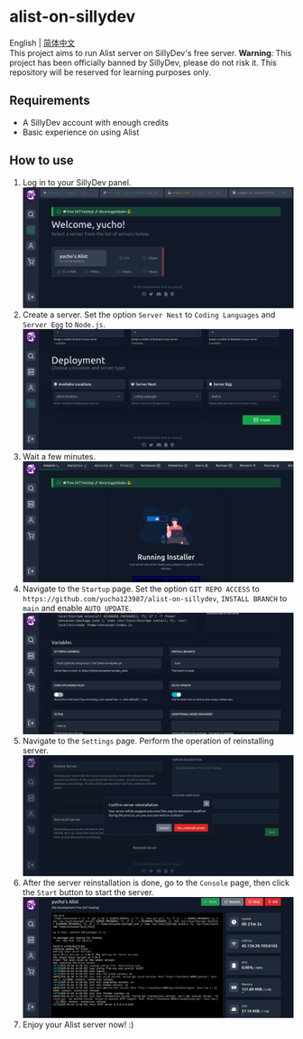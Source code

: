 # alist-on-sillydev
English | [简体中文](https://github.com/yucho123987/alist-on-sillydev/blob/main/README_chs.md)  
This project aims to run Alist server on SillyDev's free server.
**Warning**: This project has been officially banned by SillyDev, please do not risk it. This repository will be reserved for learning purposes only.
## Requirements
- A SillyDev account with enough credits
- Basic experience on using Alist
## How to use
1. Log in to your SillyDev panel.
![SillyDev Dashboard](https://raw.githubusercontent.com/yucho123987/alist-on-sillydev/refs/heads/screenshots/SillyDev%20Dashboard.png)
2. Create a server. Set the option `Server Nest` to `Coding Languages` and `Server Egg` to `Node.js`.
![SillyDev Create Server](https://raw.githubusercontent.com/yucho123987/alist-on-sillydev/refs/heads/screenshots/SillyDev%20Create%20Server.png)
3. Wait a few minutes.
![SillyDev Installing](https://raw.githubusercontent.com/yucho123987/alist-on-sillydev/refs/heads/screenshots/SillyDev%20Installing.png)
4. Navigate to the `Startup` page. Set the option `GIT REPO ACCESS` to `https://github.com/yucho123987/alist-on-sillydev`, `INSTALL BRANCH` to `main` and enable `AUTO UPDATE`.
![SillyDev Startup Settings](https://raw.githubusercontent.com/yucho123987/alist-on-sillydev/refs/heads/screenshots/SillyDev%20Startup%20Settings.png)
5. Navigate to the `Settings` page. Perform the operation of reinstalling server.
![SillyDev Settings](https://raw.githubusercontent.com/yucho123987/alist-on-sillydev/refs/heads/screenshots/SillyDev%20Settings.png)
6. After the server reinstallation is done, go to the `Console` page, then click the `Start` button to start the server.
![SillyDev Console](https://raw.githubusercontent.com/yucho123987/alist-on-sillydev/refs/heads/screenshots/SillyDev%20Console.png)
7. Enjoy your Alist server now! :)
